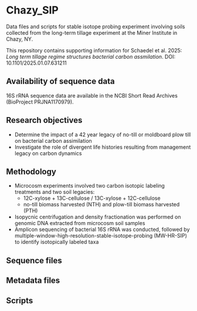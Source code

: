 # Chazy_SIP
 Data files and scripts for stable isotope probing experiment involving soils collected from the long-term tillage experiment at the Miner Institute in Chazy, NY.

 This repository contains supporting information for Schaedel et al. 2025: *Long term tillage regime structures bacterial carbon assmilation*. DOI: 10.1101/2025.01.07.631211

## Availability of sequence data
16S rRNA sequence data are available in the NCBI Short Read Archives (BioProject PRJNA1170979).

## Research objectives
- Determine the impact of a 42 year legacy of no-till or moldboard plow till on bacterial carbon assimilation
- Investigate the role of divergent life histories resulting from management legacy on carbon dynamics

## Methodology
- Microcosm experiments involved two carbon isotopic labeling treatments and two soil legacies:
  - 12C-xylose + 13C-cellulose / 13C-xylose + 12C-cellulose
  - no-till biomass harvested (NTH) and plow-till biomass harvested (PTH)
- Isopycnic centrifugation and density fractionation was performed on genomic DNA extracted from microcosm soil samples
- Amplicon sequencing of bacterial 16S rRNA was conducted, followed by multiple-window-high-resolution-stable-isotope-probing (MW-HR-SIP) to identify isotopically labeled taxa

## Sequence files

## Metadata files

## Scripts
